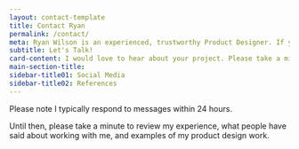 ```yaml
---
layout: contact-template
title: Contact Ryan
permalink: /contact/
meta: Ryan Wilson is an experienced, trustworthy Product Designer. If you are looking for someone to improve the user experience of your product, let's start the conversation today.
subtitle: Let's Talk!
card-content: I would love to hear about your project. Please take a minute to fill out the form below. After reviewing your information, I will contact you to arrange a 30-minute introductory video call to discuss your product needs.
main-section-title:
sidebar-title01: Social Media
sidebar-title02: References
---
```

<p>Please note I typically respond to messages within 24 hours.</p>

<p>Until then, please take a minute to review my experience, what people have said about working with me, and examples of my product design work.</p>

